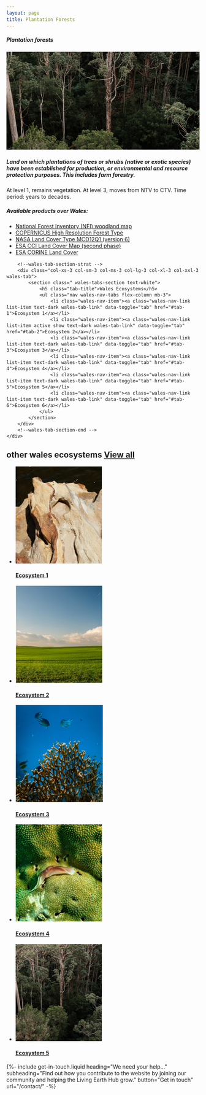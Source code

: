 ```yaml
---
layout: page
title: Plantation Forests
---
```


<!--Faciliting-section-start -->
<div class="container">
    <div class="row">
        <div class="col-12 mt-60">
            <h5 class="common-title">Plantation forests</h5>
        </div>
        <div class="col-xs-12 col-sm-12 col-ms-9 col-lg-9 col-xl-9 col-xxl-9">
            <div class="pb-5">
                <div class="bg-dark pb-3 pl-3 pr-3">
                </div>
                <img src="/assets/img/wild-2.png" class="img-fluid" alt="img">
            </div>
            <div>
                <h5 class="font-weight-bold">Land on which plantations of trees or shrubs (native or exotic species) have been established for production, or environmental and resource protection purposes. This includes farm forestry. </h5>
                <div class="pt-4">
                    <p>At level 1, remains vegetation. At level 3, moves from NTV to CTV. Time period: years to decades.</p>
                </div>
            </div>
            <div class="pt-5">
                <h5 class="font-weight-bold mb-4">Available products over Wales:</h5>
                <ul class="list-title">
                    <li class="list-item"><a href="#">National Forest Inventory (NFI) woodland map</a></li>
                    <li class="list-item"><a href="#">COPERNICUS High Resolution Forest Type</a></li>
                    <li class="list-item"><a href="#">NASA Land Cover Type MCD12Q1 (version 6)</a></li>
                    <li class="list-item"><a href="#">ESA CCI Land Cover Map (second phase)</a></li>
                    <li class="list-item"><a href="#">ESA CORINE Land Cover</a></li>
                </ul>
            </div>
        </div>
        <!--Faciliting-section-end -->

        <!--wales-tab-section-strat -->
        <div class="col-xs-3 col-sm-3 col-ms-3 col-lg-3 col-xl-3 col-xxl-3  wales-tab">
            <section class=" wales-tabs-section text-white">
                <h5 class="tab-title">Wales Ecosystems</h5>
                <ul class="nav wales-nav-tabs flex-column mb-3">
                    <li class="wales-nav-item"><a class="wales-nav-link list-item text-dark wales-tab-link" data-toggle="tab" href="#tab-1">Ecosystem 1</a></li>
                    <li class="wales-nav-item"><a class="wales-nav-link list-item active show text-dark wales-tab-link" data-toggle="tab" href="#tab-2">Ecosystem 2</a></li>
                    <li class="wales-nav-item"><a class="wales-nav-link list-item text-dark wales-tab-link" data-toggle="tab" href="#tab-3">Ecosystem 3</a></li>
                    <li class="wales-nav-item"><a class="wales-nav-link list-item text-dark wales-tab-link" data-toggle="tab" href="#tab-4">Ecosystem 4</a></li>
                    <li class="wales-nav-item"><a class="wales-nav-link list-item text-dark wales-tab-link" data-toggle="tab" href="#tab-5">Ecosystem 5</a></li>
                    <li class="wales-nav-item"><a class="wales-nav-link list-item text-dark wales-tab-link" data-toggle="tab" href="#tab-6">Ecosystem 6</a></li>
                </ul>
            </section>
        </div>
        <!--wales-tab-section-end -->
    </div>
</div>
<!--Faciliting-section-end -->

<!-- other-wales-ecosystems-start -->
<div class="container mt-80 mb-80 countrypage-content">
    <h2 class="common-title">other wales ecosystems <a href="#">View all</a></h2>
    <div class="row">
        <ul class="ecosystem-Main">
            <li class="eco-blocks">
                <a href="#"><img src="/assets/img/eco-1.png" alt=""></a>
                <div class="data-heading">
                    <h4><a href="#">Ecosystem 1</a></h4>
                </div>
            </li>
            <li class="eco-blocks">
                <a href="#"><img src="/assets/img/eco-2.png" alt=""></a>
                <div class="data-heading">
                    <h4><a href="#">Ecosystem 2</a></h4>
                </div>
            </li>
            <li class="eco-blocks">
                <a href="#"><img src="/assets/img/eco-3.png" alt=""></a>
                <div class="data-heading">
                    <h4><a href="#">Ecosystem 3</a></h4>
                </div>
            </li>
            <li class="eco-blocks">
                <a href="#"><img src="/assets/img/eco-4.png" alt=""></a>
                <div class="data-heading">
                    <h4><a href="#">Ecosystem 4</a></h4>
                </div>
            </li>
            <li class="eco-blocks">
                <a href="#"><img src="/assets/img/eco-5.png" alt=""></a>
                <div class="data-heading">
                    <h4><a href="#">Ecosystem 5</a></h4>
                </div>
            </li>
        </ul>
    </div>
</div>
<!-- other-wales-ecosystems-end -->

{%-
        include get-in-touch.liquid
        heading="We need your help&hellip;"
        subheading="Find out how you contribute to the website by joining our community and helping the Living Earth Hub grow."
        button="Get in touch"
        url="/contact/"
-%}